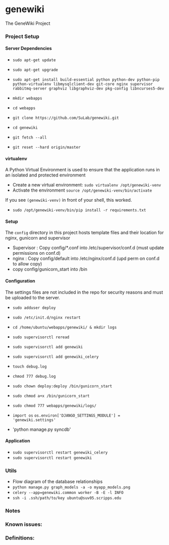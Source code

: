 genewiki
========

The GeneWiki Project

### Project Setup

#### Server Dependencies

* `sudo apt-get update`
* `sudo apt-get upgrade`
* `sudo apt-get install build-essential python python-dev python-pip python-virtualenv libmysqlclient-dev git-core nginx supervisor rabbitmq-server graphviz libgraphviz-dev pkg-config libncurses5-dev`

* `mkdir webapps`
* `cd webapps`
* `git clone https://github.com/SuLab/genewiki.git`
* `cd genewiki`
* `git fetch --all`
* `git reset --hard origin/master`


#### virtualenv

A Python Virtual Environment is used to ensure that the application runs in an isolated and protected environment

* Create a new virtual environment: `sudo virtualenv /opt/genewiki-venv`
* Activate the environment `source /opt/genewiki-venv/bin/activate`

If you see `(genewiki-venv)` in front of your shell, this worked.

* `sudo /opt/genewiki-venv/bin/pip install -r requirements.txt`


#### Setup

The `config` directory in this project hosts template files and their location for nginx, gunicorn and supervisor
* Supervisor : Copy config/*.conf into /etc/supervisor/conf.d (must update permissions on conf.d)
* nginx : Copy config/default into /etc/nginx/conf.d (upd perm on conf.d to allow copy)
* copy config/gunicorn_start into /bin


#### Configuration

The settings files are not included in the repo for security reasons and must be uploaded to the server.

* `sudo adduser deploy`

* `sudo /etc/init.d/nginx restart`
* `cd /home/ubuntu/webapps/genewiki/ & mkdir logs`

* `sudo supervisorctl reread`
* `sudo supervisorctl add genewiki`
* `sudo supervisorctl add genewiki_celery`

* `touch debug.log`
* `chmod 777 debug.log`

* `sudo chown deploy:deploy /bin/gunicorn_start`
* `sudo chmod a+x /bin/gunicorn_start`

* `sudo chmod 777 webapps/genewiki/logs/`
* `import os`
`os.environ['DJANGO_SETTINGS_MODULE'] = 'genewiki.settings'`
* 'python manage.py syncdb'

#### Application

* `sudo supervisorctl restart genewiki_celery`
* `sudo supervisorctl restart genewiki`


### Utils

* Flow diagram of the database relationships
* `python manage.py graph_models -a -o myapp_models.png`
* `celery --app=genewiki.common worker -B -E -l INFO`
* `ssh -i .ssh/path/to/key ubuntu@suv05.scripps.edu`


### Notes



### Known issues:


### Definitions:


